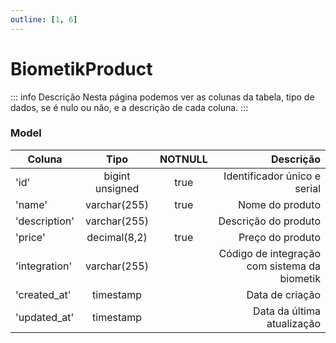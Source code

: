 ```yaml
---
outline: [1, 6]
---
```


# BiometikProduct

::: info Descrição 
Nesta página podemos ver as colunas da tabela, tipo de dados, se é nulo ou não, e a descrição de cada coluna.
:::

### Model

| Coluna        |       Tipo       | NOTNULL |                                    Descrição |
| ------------- | :--------------: | :-----: | -------------------------------------------: |
| 'id'          | bigint unsigned |  true   |                 Identificador único e serial |
| 'name'        |  varchar(255)   |  true   |                              Nome do produto |
| 'description' |  varchar(255)   |         |                         Descrição do produto |
| 'price'       |  decimal(8,2)   |  true   |                             Preço do produto |
| 'integration' |  varchar(255)   |         | Código de integração com sistema da biometik |
| 'created_at'  |    timestamp    |         |                              Data de criação |
| 'updated_at'  |    timestamp    |         |                    Data da última atualização |
